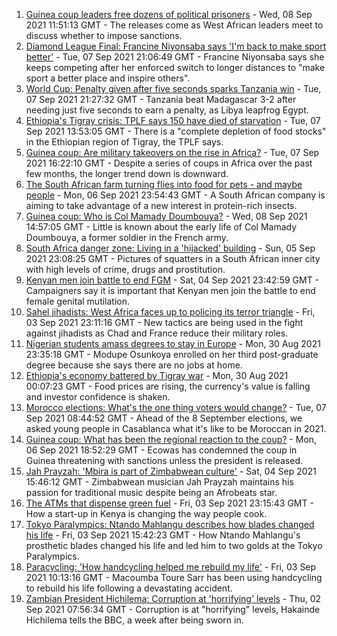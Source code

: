 1. [Guinea coup leaders free dozens of political prisoners](https://www.bbc.co.uk/news/world-africa-58487925?at_medium=RSS&at_campaign=KARANGA) - Wed, 08 Sep 2021 11:51:13 GMT - The releases come as West African leaders meet to discuss whether to impose sanctions.
2. [Diamond League Final: Francine Niyonsaba says 'I'm back to make sport better'](https://www.bbc.co.uk/sport/athletics/58482920?at_medium=RSS&at_campaign=KARANGA) - Tue, 07 Sep 2021 21:06:49 GMT - Francine Niyonsaba says she keeps competing after her enforced switch to longer distances to "make sport a better place and inspire others".
3. [World Cup: Penalty given after five seconds sparks Tanzania win](https://www.bbc.co.uk/sport/africa/58480450?at_medium=RSS&at_campaign=KARANGA) - Tue, 07 Sep 2021 21:27:32 GMT - Tanzania beat Madagascar 3-2 after needing just five seconds to earn a penalty, as Libya leapfrog Egypt.
4. [Ethiopia's Tigray crisis: TPLF says 150 have died of starvation](https://www.bbc.co.uk/news/world-africa-58428711?at_medium=RSS&at_campaign=KARANGA) - Tue, 07 Sep 2021 13:53:05 GMT - There is a "complete depletion of food stocks" in the Ethiopian region of Tigray, the TPLF says.
5. [Guinea coup: Are military takeovers on the rise in Africa?](https://www.bbc.co.uk/news/world-africa-46783600?at_medium=RSS&at_campaign=KARANGA) - Tue, 07 Sep 2021 16:22:10 GMT - Despite a series of coups in Africa over the past few months, the longer trend down is downward.
6. [The South African farm turning flies into food for pets - and maybe people](https://www.bbc.co.uk/news/world-africa-58384761?at_medium=RSS&at_campaign=KARANGA) - Mon, 06 Sep 2021 23:54:43 GMT - A South African company is aiming to take advantage of a new interest in protein-rich insects.
7. [Guinea coup: Who is Col Mamady Doumbouya?](https://www.bbc.co.uk/news/world-africa-58461971?at_medium=RSS&at_campaign=KARANGA) - Wed, 08 Sep 2021 14:57:05 GMT - Little is known about the early life of Col Mamady Doumbouya, a former soldier in the French army.
8. [South Africa danger zone: Living in a 'hijacked' building](https://www.bbc.co.uk/news/world-africa-58348750?at_medium=RSS&at_campaign=KARANGA) - Sun, 05 Sep 2021 23:08:25 GMT - Pictures of squatters in a South African inner city with high levels of crime, drugs and prostitution.
9. [Kenyan men join battle to end FGM](https://www.bbc.co.uk/news/world-africa-58200718?at_medium=RSS&at_campaign=KARANGA) - Sat, 04 Sep 2021 23:42:59 GMT - Campaigners say it is important that Kenyan men join the battle to end female genital mutilation.
10. [Sahel jihadists: West Africa faces up to policing its terror triangle](https://www.bbc.co.uk/news/world-africa-58438905?at_medium=RSS&at_campaign=KARANGA) - Fri, 03 Sep 2021 23:11:16 GMT - New tactics are being used in the fight against jihadists as Chad and France reduce their military roles.
11. [Nigerian students amass degrees to stay in Europe](https://www.bbc.co.uk/news/world-africa-58319976?at_medium=RSS&at_campaign=KARANGA) - Mon, 30 Aug 2021 23:35:18 GMT - Modupe Osunkoya enrolled on her third post-graduate degree because she says there are no jobs at home.
12. [Ethiopia's economy battered by Tigray war](https://www.bbc.co.uk/news/world-africa-58319977?at_medium=RSS&at_campaign=KARANGA) - Mon, 30 Aug 2021 00:07:23 GMT - Food prices are rising, the currency's value is falling and investor confidence is shaken.
13. [Morocco elections: What's the one thing voters would change?](https://www.bbc.co.uk/news/world-africa-58469670?at_medium=RSS&at_campaign=KARANGA) - Tue, 07 Sep 2021 08:44:52 GMT - Ahead of the 8 September elections, we asked young people in Casablanca what it's like to be Moroccan in 2021.
14. [Guinea coup: What has been the regional reaction to the coup?](https://www.bbc.co.uk/news/world-africa-58469810?at_medium=RSS&at_campaign=KARANGA) - Mon, 06 Sep 2021 18:52:29 GMT - Ecowas has condemned the coup in Guinea threatening with sanctions unless the president is released.
15. [Jah Prayzah: 'Mbira is part of Zimbabwean culture'](https://www.bbc.co.uk/news/world-africa-58443059?at_medium=RSS&at_campaign=KARANGA) - Sat, 04 Sep 2021 15:46:12 GMT - Zimbabwean musician Jah Prayzah maintains his passion for traditional music despite being an Afrobeats star.
16. [The ATMs that dispense green fuel](https://www.bbc.co.uk/news/stories-58425184?at_medium=RSS&at_campaign=KARANGA) - Fri, 03 Sep 2021 23:15:43 GMT - How a start-up in Kenya is changing the way people cook.
17. [Tokyo Paralympics: Ntando Mahlangu describes how blades changed his life](https://www.bbc.co.uk/news/world-africa-58439852?at_medium=RSS&at_campaign=KARANGA) - Fri, 03 Sep 2021 15:42:23 GMT - How Ntando Mahlangu's prosthetic blades changed his life and led him to two golds at the Tokyo Paralympics.
18. [Paracycling: 'How handcycling helped me rebuild my life'](https://www.bbc.co.uk/sport/av/africa/58432431?at_medium=RSS&at_campaign=KARANGA) - Fri, 03 Sep 2021 10:13:16 GMT - Macoumba Toure Sarr has been using handcycling to rebuild his life following a devastating accident.
19. [Zambian President Hichilema: Corruption at 'horrifying' levels](https://www.bbc.co.uk/news/world-africa-58417008?at_medium=RSS&at_campaign=KARANGA) - Thu, 02 Sep 2021 07:56:34 GMT - Corruption is at "horrifying" levels, Hakainde Hichilema tells the BBC, a week after being sworn in.
